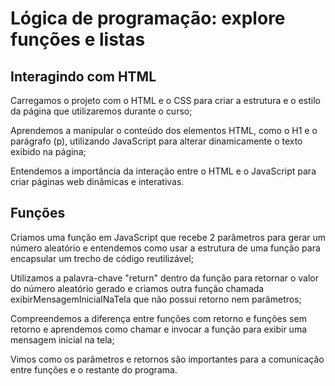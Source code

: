 # Lógica de programação: explore funções e listas

## Interagindo com HTML

Carregamos o projeto com o HTML e o CSS para criar a estrutura e o estilo da página que utilizaremos durante o curso;

Aprendemos a manipular o conteúdo dos elementos HTML, como o H1 e o parágrafo (p), utilizando JavaScript para alterar dinamicamente o texto exibido na página;

Entendemos a importância da interação entre o HTML e o JavaScript para criar páginas web dinâmicas e interativas.

## Funções

Criamos uma função em JavaScript que recebe 2 parâmetros para gerar um número aleatório e entendemos como usar a estrutura de uma função para encapsular um trecho de código reutilizável;

Utilizamos a palavra-chave "return" dentro da função para retornar o valor do número aleatório gerado e criamos outra função chamada exibirMensagemInicialNaTela que não possui retorno nem parâmetros;

Compreendemos a diferença entre funções com retorno e funções sem retorno e aprendemos como chamar e invocar a função para exibir uma mensagem inicial na tela;

Vimos como os parâmetros e retornos são importantes para a comunicação entre funções e o restante do programa.

##